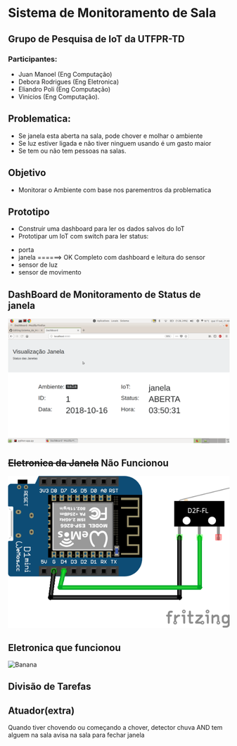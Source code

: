 # Sistema de Monitoramento de Sala
## Grupo de Pesquisa de IoT da UTFPR-TD
### Participantes: 
- Juan Manoel (Eng Computação) 
- Debora Rodrigues (Eng Eletronica) 
- Eliandro Poli (Eng Computação) 
- Vinicios (Eng Computação). 
## Problematica: 
* Se janela esta aberta na sala, pode chover e molhar o ambiente
* Se luz estiver ligada e não tiver ninguem usando é um gasto maior
* Se tem ou não tem pessoas na salas.

## Objetivo
* Monitorar o Ambiente com base nos parementros da problematica

## Prototipo 
* Construir uma dashboard para ler os dados salvos do IoT
* Prototipar um IoT com switch para ler status:
-  porta 
-  janela ======> OK Completo com dashboard e leitura do sensor
- sensor de luz 
- sensor de movimento

## DashBoard de Monitoramento de Status de janela

![Banana](janeladash.png)

## ~~Eletronica da Janela~~  Não Funcionou 

![Banana](node_sensor_janela_bb.png)

## Eletronica que funcionou 
![Banana](https://killerrobotics.files.wordpress.com/2015/09/lever-switch_bb.png)
## Divisão de Tarefas


## Atuador(extra)
Quando tiver chovendo ou começando a chover, detector chuva AND tem alguem na sala avisa na sala para fechar janela


